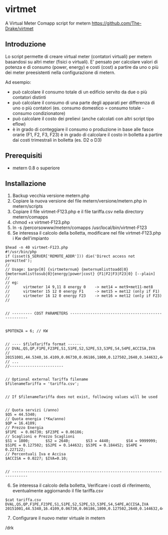 # virtmet
A Virtual Meter Comapp script for metern
https://github.com/The-Drake/virtmet

## Introduzione

Lo script permette di creare virtual meter (contatori virtuali) per metern basandosi su altri meter (fisici o virtuali). E' pensato per calcolare valori di potenza e di consumo (power, energy) e costi (cost) a partire da uno o più dei meter preesistenti nella configurazione di metern.

Ad esempio:
* può calcolare il consumo totale di un edificio servito da due o più contatori distinti
* può calcolare il consumo di una parte degli apparati per differenza di uno o più contatori (es. consumo domestico = consumo totale - consumo condizionatore)
* può calcolare il costo dei prelievi (anche calcolati con altri script tipo eflow)
* è in grado di conteggiare il consumo o produzione in base alle fasce orarie (F1, F2, F3, F23)
è in grado di calcolare il costo in bolletta a partire dai costi trimestrali in bolletta (es. D2 o D3)

## Prerequisiti

* metern 0.8 o superiore

## Installazione

1. Backup vecchia versione metern.php
2. Copiare la nuova versione del file metern/versione/metern.php in metern/scripts
3. Copiare il file virtmet-F123.php e il file tariffa.csv nella directory metern/comapps
4. chmod +x virtmet-F123.php
5. ln -s /percorsowww/metern/comapps /usr/local/bin/virtmet-F123
6. Se interessa il calcolo della bolletta, modificare nel file virtmet-F123.php i Kw dell'impianto
```
$head -n 40 virtmet-F123.php
#!/usr/bin/php
if (isset($_SERVER['REMOTE_ADDR'])) die('Direct access not permitted');
//
// Usage: $argv[0] {virtmeternum} {meternumlisttoadd|0} {meternumlisttosub|0}{energy|power|cost} {F1|F2|F3|F23|0} [--plain]
//
// eg:
//      virtmeter 14 9,11 8 energy 0    -> met14 = met9+met11-met8
//      virtmeter 15 12 0 energy F1     -> met15 = met12 (only if F1)
//      virtmeter 16 12 0 energy F23    -> met16 = met12 (only if F23)
//


// --------- COST PARAMETERS ---------------------------------------------------


$POTENZA = 6; // KW


// ---- $fileTariffa format ------
// DVAL,QS,QP,F1PE,F23PE,S1,S1PE,S2,S2PE,S3,S3PE,S4,S4PE,ACCISA,IVA
// 20151001,44.5340,16.4109,0.06730,0.06186,1800,0.127502,2640,0.144632,4440,0.184452,99999999,0.227122,0.0227,0.10
// ...
//------------------------


// Optional external Tariffa filename
$filenameTariffa = 'tariffa.csv';


// If $filenameTariffa does not exist, following values will be used


// Quota servizi (/anno)
$QS = 44.5340;
// Quota energia (*Kw/anno)
$QP = 16.4109;
// Prezzo Energia
$F1PE  = 0.06730; $F23PE = 0.06186;
// Scaglioni e Prezzo Scaglioni 
$S1 = 1800;       $S2 = 2640;       $S3 = 4440;       $S4 = 9999999;
$S1PE = 0.127502; $S2PE = 0.144632; $S3PE = 0.184452; $S4PE = 0.227122;
// Percentuali Iva e Accisa
$ACCISA = 0.0227; $IVA=0.10;


// -----------------------------------------------------------------------------
```
6. Se interessa il calcolo della bolletta, Verificare i costi di riferimento, eventualmente aggiornando il file tariffa.csv
```
$cat tariffa.csv
DVAL,QS,QP,F1PE,F23PE,S1,S1PE,S2,S2PE,S3,S3PE,S4,S4PE,ACCISA,IVA
20151001,44.5340,16.4109,0.06730,0.06186,1800,0.127502,2640,0.144632,4440,0.184452,99999999,0.227122,0.0227,0.10[/CODE]
```
7. Configurare il nuovo meter virtuale in metern

/drk